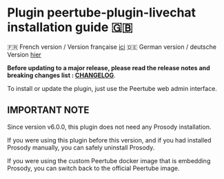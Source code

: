 # Plugin peertube-plugin-livechat installation guide 🇬🇧

🇫🇷 French version / Version française [ici](./installation.fr.md)
🇩🇪 German version / deutsche Version [hier](./installation.de.md)

**Before updating to a major release, please read the release notes and breaking changes list : [CHANGELOG](../CHANGELOG.md)**.

To install or update the plugin, just use the Peertube web admin interface.

## IMPORTANT NOTE

Since version v6.0.0, this plugin does not need any Prosody installation.

If you were using this plugin before this version, and if you had installed Prosody manually, you can safely uninstall Prosody.

If you were using the custom Peertube docker image that is embedding Prosody, you can switch back to the official Peertube image.
